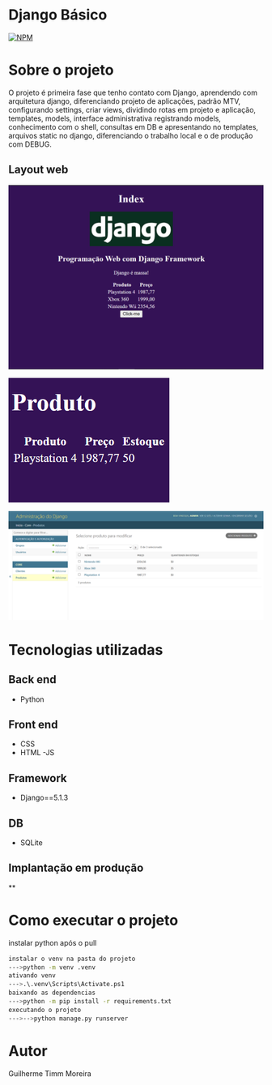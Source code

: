 #  Django Básico
[![NPM](https://img.shields.io/npm/l/react)](https://github.com/GuilhermeGTM/ProjetoFilmes/blob/main/LICENSE) 

# Sobre o projeto

  O projeto é primeira fase que tenho contato com Django, aprendendo com arquitetura django, diferenciando projeto de aplicações, padrão MTV, configurando settings,
criar views, dividindo rotas em projeto e aplicação, templates, models, interface administrativa registrando models, conhecimento com o shell, consultas em DB e apresentando
no templates, arquivos static no django, diferenciando o trabalho local e o de produção com DEBUG.

## Layout web
![Web 1](https://github.com/GuilhermeGTM/PythonDjangoBasico/blob/master/demo/img1.png)

![Web 2](https://github.com/GuilhermeGTM/PythonDjangoBasico/blob/master/demo/img3.png)

![Web 3](https://github.com/GuilhermeGTM/PythonDjangoBasico/blob/master/demo/img2.png)


# Tecnologias utilizadas

## Back end
- Python

## Front end
- CSS
- HTML
-JS

## Framework
- Django==5.1.3

## DB
- SQLite

## Implantação em produção
**

# Como executar o projeto
instalar python
após  o pull
```bash
instalar o venv na pasta do projeto
--->python -m venv .venv
ativando venv
--->.\.venv\Scripts\Activate.ps1
baixando as dependencias
--->python -m pip install -r requirements.txt
executando o projeto
--->-->python manage.py runserver
```

# Autor

Guilherme Timm Moreira

